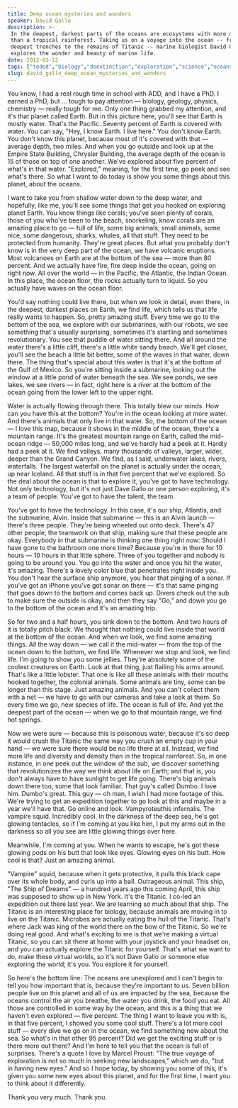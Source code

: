 ```yaml
---
title: Deep ocean mysteries and wonders
speaker: David Gallo
description: >-
 In the deepest, darkest parts of the oceans are ecosystems with more diversity
 than a tropical rainforest. Taking us on a voyage into the ocean -- from the
 deepest trenches to the remains of Titanic -- marine biologist David Gallo
 explores the wonder and beauty of marine life.
date: 2012-03-12
tags: ["teded","biology","deextinction","exploration","science","oceans","submarine","environment","ecology","marine-biology"]
slug: david_gallo_deep_ocean_mysteries_and_wonders
---
```


You know, I had a real rough time in school with ADD, and I have a PhD. I earned a PhD,
but ... tough to pay attention — biology, geology, physics, chemistry — really tough for
me. Only one thing grabbed my attention, and it's that planet called Earth. But in this
picture here, you'll see that Earth is mostly water. That's the Pacific. Seventy percent
of Earth is covered with water. You can say, "Hey, I know Earth. I live here." You don't
know Earth. You don't know this planet, because most of it's covered with that — average
depth, two miles. And when you go outside and look up at the Empire State Building,
Chrysler Building, the average depth of the ocean is 15 of those on top of one another.
We've explored about five percent of what's in that water. "Explored," meaning, for the
first time, go peek and see what's there. So what I want to do today is show you some
things about this planet, about the oceans.

I want to take you from shallow water down to the deep water, and hopefully, like me,
you'll see some things that get you hooked on exploring planet Earth. You know things like
corals; you've seen plenty of corals, those of you who've been to the beach, snorkeling,
know corals are an amazing place to go — full of life, some big animals, small animals,
some nice, some dangerous, sharks, whales, all that stuff. They need to be protected from
humanity. They're great places. But what you probably don't know is in the very deep part
of the ocean, we have volcanic eruptions. Most volcanoes on Earth are at the bottom of the
sea — more than 80 percent. And we actually have fire, fire deep inside the ocean, going
on right now. All over the world — in the Pacific, the Atlantic, the Indian Ocean. In this
place, the ocean floor, the rocks actually turn to liquid. So you actually have waves on
the ocean floor.

You'd say nothing could live there, but when we look in detail, even there, in the
deepest, darkest places on Earth, we find life, which tells us that life really wants to
happen. So, pretty amazing stuff. Every time we go to the bottom of the sea, we explore
with our submarines, with our robots, we see something that's usually surprising,
sometimes it's startling and sometimes revolutionary. You see that puddle of water sitting
there. And all around the water there's a little cliff, there's a little white sandy
beach. We'll get closer, you'll see the beach a little bit better, some of the waves in
that water, down there. The thing that's special about this water is that it's at the
bottom of the Gulf of Mexico. So you're sitting inside a submarine, looking out the window
at a little pond of water beneath the sea. We see ponds, we see lakes, we see rivers — in
fact, right here is a river at the bottom of the ocean going from the lower left to the
upper right.

Water is actually flowing through there. This totally blew our minds. How can you have
this at the bottom? You're in the ocean looking at more water. And there's animals that
only live in that water. So, the bottom of the ocean — I love this map, because it shows
in the middle of the ocean, there's a mountain range. It's the greatest mountain range on
Earth, called the mid-ocean ridge — 50,000 miles long, and we've hardly had a peek at it.
Hardly had a peek at it. We find valleys, many thousands of valleys, larger, wider, deeper
than the Grand Canyon. We find, as I said, underwater lakes, rivers, waterfalls. The
largest waterfall on the planet is actually under the ocean, up near Iceland. All that
stuff is in that five percent that we've explored. So the deal about the ocean is that to
explore it, you've got to have technology. Not only technology, but it's not just Dave
Gallo or one person exploring, it's a team of people. You've got to have the talent, the
team.

You've got to have the technology. In this case, it's our ship, Atlantis, and the
submarine, Alvin. Inside that submarine — this is an Alvin launch — there's three people.
They're being wheeled out onto deck. There's 47 other people, the teamwork on that ship,
making sure that these people are okay. Everybody in that submarine is thinking one thing
right now: Should I have gone to the bathroom one more time? Because you're in there for
10 hours — 10 hours in that little sphere. Three of you together and nobody is going to be
around you. You go into the water and once you hit the water, it's amazing. There's a
lovely color blue that penetrates right inside you. You don't hear the surface ship
anymore, you hear that pinging of a sonar. If you've got an iPhone you've got sonar on
there — it's that same pinging that goes down to the bottom and comes back up. Divers
check out the sub to make sure the outside is okay, and then they say "Go," and down you
go to the bottom of the ocean and it's an amazing trip.

So for two and a half hours, you sink down to the bottom. And two hours of it is totally
pitch black. We thought that nothing could live inside that world at the bottom of the
ocean. And when we look, we find some amazing things. All the way down — we call it the
mid-water — from the top of the ocean down to the bottom, we find life. Whenever we stop
and look, we find life. I'm going to show you some jellies. They're absolutely some of the
coolest creatures on Earth. Look at that thing, just flailing his arms around. That's like
a little lobster. That one is like all these animals with their mouths hooked together,
the colonial animals. Some animals are tiny, some can be longer than this stage. Just
amazing animals. And you can't collect them with a net — we have to go with our cameras
and take a look at them. So every time we go, new species of life. The ocean is full of
life. And yet the deepest part of the ocean — when we go to that mountain range, we find
hot springs.

Now we were sure — because this is poisonous water, because it's so deep it would crush
the Titanic the same way you crush an empty cup in your hand — we were sure there would be
no life there at all. Instead, we find more life and diversity and density than in the
tropical rainforest. So, in one instance, in one peek out the window of the sub, we
discover something that revolutionizes the way we think about life on Earth; and that is,
you don't always have to have sunlight to get life going. There's big animals down there
too, some that look familiar. That guy's called Dumbo. I love him. Dumbo's great. This guy
— oh man, I wish I had more footage of this. We're trying to get an expedition together to
go look at this and maybe in a year we'll have that. Go online and look. Vampyroteuthis
infernalis. The vampire squid. Incredibly cool. In the darkness of the deep sea, he's got
glowing tentacles, so if I'm coming at you like him, I put my arms out in the darkness so
all you see are little glowing things over here.

Meanwhile, I'm coming at you. When he wants to escape, he's got these glowing pods on his
butt that look like eyes. Glowing eyes on his butt. How cool is that? Just an amazing
animal. 

"Vampire" squid, because when it gets protective, it pulls this black cape over its whole
body, and curls up into a ball. Outrageous animal. This ship, "The Ship of Dreams" — a
hundred years ago this coming April, this ship was supposed to show up in New York. It's
the Titanic. I co-led an expedition out there last year. We are learning so much about
that ship. The Titanic is an interesting place for biology, because animals are moving in
to live on the Titanic. Microbes are actually eating the hull of the Titanic. That's where
Jack was king of the world there on the bow of the Titanic. So we're doing real good. And
what's exciting to me is that we're making a virtual Titanic, so you can sit there at home
with your joystick and your headset on, and you can actually explore the Titanic for
yourself. That's what we want to do, make these virtual worlds, so it's not Dave Gallo or
someone else exploring the world; it's you. You explore it for yourself.

So here's the bottom line: The oceans are unexplored and I can't begin to tell you how
important that is, because they're important to us. Seven billion people live on this
planet and all of us are impacted by the sea, because the oceans control the air you
breathe, the water you drink, the food you eat. All those are controlled in some way by
the ocean, and this is a thing that we haven't even explored — five percent. The thing I
want to leave you with is, in that five percent, I showed you some cool stuff. There's a
lot more cool stuff — every dive we go on in the ocean, we find something new about the
sea. So what's in that other 95 percent? Did we get the exciting stuff or is there more
out there? And I'm here to tell you that the ocean is full of surprises. There's a quote I
love by Marcel Proust: "The true voyage of exploration is not so much in seeking new
landscapes," which we do, "but in having new eyes." And so I hope today, by showing you
some of this, it's given you some new eyes about this planet, and for the first time, I
want you to think about it differently.

Thank you very much. Thank you. 

<!--
ad_duration=0
comment_count=62
event="TED-Ed"
external_start_time=0
intro_duration=0
is_subtitle_required="False"
is_talk_featured="True"
language="en"
language_swap="False"
native_language="en"
number_of_related_talks=6
number_of_speakers=1
number_of_subtitled_videos=0
number_of_tags=10
number_of_talk_download_languages=26
number_of_talk_more_resources=0
number_of_talk_recommendations=0
number_of_talks_take_actions=0
post_ad_duration=0
published_timestamp="2012-03-13 15:04:50"
recording_date="2012-03-12"
speaker_description="Oceanographer"
speaker_is_published=1
speaker_name="David Gallo"
talk_name="Deep ocean mysteries and wonders"
talks_tags=["teded","biology","deextinction","exploration","science","oceans","submarine","environment","ecology","marine-biology"]
url_photo_speaker="https://pe.tedcdn.com/images/ted/f512e69097ce96e9cc5555df5879d09c8d4c5c82_254x191.jpg"
url_photo_talk="https://pe.tedcdn.com/images/ted/28d1ed375f3afe4155ea52fbed0b02ab8440a560_800x600.jpg"
url_webpage="https://www.ted.com/talks/david_gallo_deep_ocean_mysteries_and_wonders"
video_type_name="TED-Ed Original"
-->